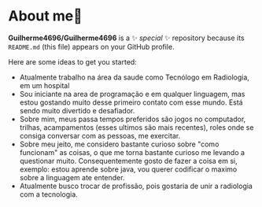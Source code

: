 # About me👋


**Guilherme4696/Guilherme4696** is a ✨ _special_ ✨ repository because its `README.md` (this file) appears on your GitHub profile.

Here are some ideas to get you started:

-  Atualmente trabalho na área da saude como Tecnólogo em Radiologia, em um hospital
-  Sou iniciante na area de programação e em qualquer linguagem, mas estou gostando muito desse primeiro contato com esse mundo. Está sendo muito divertido e desafiador.
-  Sobre mim, meus passa tempos preferidos são jogos no computador, trilhas, acampamentos (esses ultimos são mais recentes), roles onde se consiga conversar com as pessoas, me exercitar.
-  Sobre meu jeito, me considero bastante curioso sobre "como funcionam" as coisas, o que me torna bastante curioso me levando a questionar muito. Consequentemente gosto de fazer a coisa em si, exemplo: estou aprende sobre java, vou querer codificar o maximo sobre a linguagem ate entender. 
-  Atualmente busco trocar de profissão, pois gostaria de unir a radiologia com a tecnologia. 
